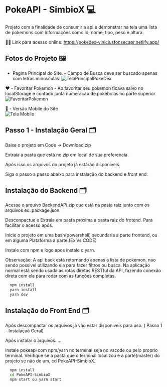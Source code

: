 
# PokeAPI - SimbioX :computer:

Projeto com a finalidade de consumir a api e demonstrar na tela uma lista de pokemons com informações como id, nome, tipo, peso e altura.


:man_technologist: Link para acesso online:  https://pokedex-viniciusfonsecapr.netlify.app/
## Fotos do Projeto :framed_picture:
- Pagina Principal do Site. - Campo de Busca deve ser buscado apenas com letras minusculas.
![TelaPrincipalPokeDex](https://user-images.githubusercontent.com/87347314/180499734-3ea06f9a-1e17-4e88-a828-4b3cf232c5df.png) <br>

:heart: - Favoritar Pokemon - Ao favoritar seu pokemon ficava salvo no localStorage e contado junta numeração de pokebolas no parte superior
![FavoritarPokemon](https://user-images.githubusercontent.com/87347314/180500162-0cbc9386-b2a3-4f2e-ad0a-93bb625e5eda.png) <br>

:iphone: - Versão Mobile do Site <br>
![Tela Mobile](https://user-images.githubusercontent.com/87347314/180500596-ff1f8005-323c-4a18-b3a6-cd965f781dd9.png)


## Passo 1  - Instalação Geral  :card_index_dividers:

Baixe o projeto em Code -> Download zip 

Extraia a pasta que está no zip em local de sua preferencia.

Após isso os arquivos do projeto  já estárão disponiveis. 

Siga o passo a passo abaixo para instalação do backend e front end.


## Instalação do Backend :card_index_dividers:

Acesse o arquivo BackendAPi.zip que está na pasta raiz junto com os arquivos ex.:package.json.

Desconpactue e Extraia em pasta proxima a pasta raiz do frotend.
Para facilitar o acesso após.

Inicie o projeto em uma bash(powershell) secundaria a parte frontend,
ou em alguma Plataforma a parte.(Ex:Vs CODE)

Instale com npm e logo apos instale o yarn.

Observação: A api back está retornando apenas a lista de pokemon, nao sendo possivel utilizando ela para fazer filtros ou busca.
Na aplicação normal está sendo usada as rotas diretas RESTful da API, fazendo conexão direta com ela para rodar com as funções completas.

```bash
  npm install
  yarn install
  yarn dev
```

## Instalação do Front End  :card_index_dividers:
Após descompactar os arquivos já vão estar disponiveis para uso. ( Passo 1 - Instalaçaõ Geral)

Após instalar o arquivos......

Instale pokeapi com npm/yarn no terminal seja no vscode ou pelo proprio terminal. 
Verifique se a pasta que o terminal localizou é a parte(master) do projeto se não de um,
cd PokeAPI-SimbioX.

```bash
  npm install 
  cd PokeAPI-SimbioX
  npm start ou yarn start
```
    
